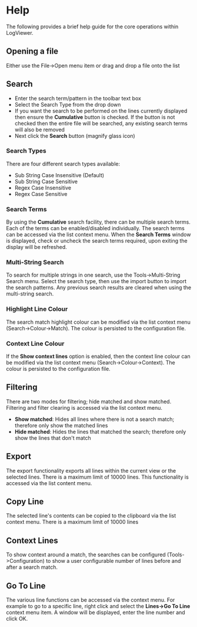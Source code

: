 # Help

The following provides a brief help guide for the core operations within LogViewer.

## Opening a file

Either use the File->Open menu item or drag and drop a file onto the list

## Search

- Enter the search term/pattern in the toolbar text box
- Select the Search Type from the drop down
- If you want the search to be performed on the lines currently displayed then ensure the **Cumulative** button is checked. If the button is not checked then the entire file will be searched, any existing search terms will also be removed
- Next click the **Search** button (magnify glass icon)

### Search Types

There are four different search types available:

- Sub String Case Insensitive (Default)
- Sub String Case Sensitive
- Regex Case Insensitive
- Regex Case Sensitive

### Search Terms

By using the **Cumulative** search facility, there can be multiple search terms. Each of the terms can be enabled/disabled individually. The search terms can be accessed via the list context menu. When the **Search Terms** window is displayed, check or uncheck the search terms required, upon exiting the display will be refreshed.

### Multi-String Search

To search for multiple strings in one search, use the Tools->Multi-String Search menu. Select the search type, then use the import button to import the search patterns. Any previous search results are cleared when using the multi-string search. 

### Highlight Line Colour

The search match highlight colour can be modified via the list context menu (Search->Colour->Match). The colour is persisted to the configuration file.

### Context Line Colour

If the **Show context lines** option is enabled, then the context line colour can be modified via the list context menu (Search->Colour->Context). The colour is persisted to the configuration file.

## Filtering

There are two modes for filtering; hide matched and show matched. Filtering and filter clearing is accessed via the list context menu.

- **Show matched**: Hides all lines where there is not a search match; therefore only show the matched lines
- **Hide matched**: Hides the lines that matched the search; therefore only show the lines that don't match

## Export

The export functionality exports all lines within the current view or the selected lines. There is a maximum limit of 10000 lines. This functionality is accessed via the list content menu.

## Copy Line

The selected line's contents can be copied to the clipboard via the list context menu. There is a maximum limit of 10000 lines

## Context Lines

To show context around a match, the searches can be configured (Tools->Configuration) to show a user configurable number of lines before and after a search match.

## Go To Line

The various line functions can be accessed via the context menu. For example to go to a specific line, right click and select the **Lines->Go To Line** context menu item. A window will be displayed, enter the line number and click OK.


